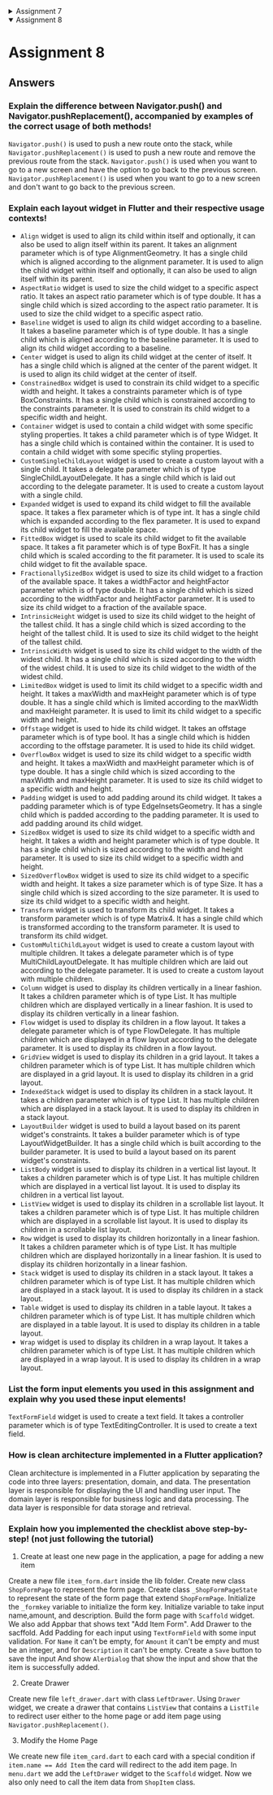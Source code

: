 <details>
<summary> Assignment 7 </summary>

# Assignment 7

## Answers

### What are the main differences between stateless and stateful widget in Flutter?

Stateless widgets are the widgets that are immutable. Its appearance and properties remain unchanged throughout the lifetime of the widget. Stateless widgets cannot change their state during the runtime of the app, which means the widgets cannot be redrawn while the app is in action. Stateful Widgets are the ones that change its properties during run-time. They are dynamic i.e., they are mutable and can be drawn multiple times within its lifetime. It can change 

### Explain all widgets that you used in this assignment.

In `main.dart` we have `MyApp` Widget. `MyApp` widget is a stateless widget to configures the app's title, theme, and specifies the initial screen to display. In `menu.dart` there are a couple of widgets. First, there's `MyHomePage`, a stateless widget class that represents the home page. The `build` method of `MyHomePage` returns a Scaffold widget, which provides the basic structure for app's layout, including the app bar and body. `AppBar` widget appears on top of the app, it includes title with custom color style. `SingleChildScrollView` Widget, This widget is used to wrap the content of the body of the Scaffold. It allows for scrolling if the content doesn't fit on the screen. `Column` Widget is used to display children vertically in a linear fashion. `Padding` Widget adds padding around its child. In this case, it wraps a Column and provides padding around its content. `GridView.count` Widget creates a grid layout with a specified number of columns. It uses the items list of ShopItem objects to create a grid of cards. Shopcard is a stateless widget class that represents a card for each shop item. It takes a ShopItem as a parameter in its constructor. It creates a Material card with a specific color and an InkWell to make it clickable. When the card is tapped, it shows a SnackBar with a message indicating which item was pressed.

###  Explain how you implemented the checklist above step-by-step (not just following the tutorial).

1. Create a new Flutter project and run it.

```
flutter create inventory
cd inventory
flutter run
```

2. Create new file `menu.dart` inside the lib folder 

at the first line of the code add `import 'package:flutter/material.dart';`.
Move `MyHomePage` class inside `main.dart` to `menu.dart` file and delete `_MyHomePageState` class.

3. Modifying `main.dart` file

We Import `import 'package:inventory/menu.dart';` inside `main.dart` and modify `home: const MyHomePage(title: 'Flutter Demo Home Page'),` to `home: MyHomePage()`. inside `ThemeData()` add `appBarTheme: const AppBarTheme(color: Colors.indigo,),` and `colorScheme: ColorScheme.fromSeed(seedColor: Colors.indigo),`

4. Coding `menu.dart` file

Inside `menu.dart` we put the following code to make the app works

```dart
import 'package:flutter/material.dart';

class ShopItem {
    final String name;
    final IconData icon;
    final Color cardColor;

    ShopItem(this.name, this.icon, this.cardColor);
}

class MyHomePage extends StatelessWidget {
  MyHomePage({Key? key}) : super(key: key);

  final List<ShopItem> items = [
      ShopItem("View Items", Icons.checklist ,Colors.indigo),
      ShopItem("Add Item", Icons.add_shopping_cart,Colors.deepPurple),
      ShopItem("Logout", Icons.logout, Colors.deepOrangeAccent),
   ];
  // This widget is the home page of your application. It is stateful, meaning
  // that it has a State object (defined below) that contains fields that affect
  // how it looks.

  // This class is the configuration for the state. It holds the values (in this
  // case the title) provided by the parent (in this case the App widget) and
  // used by the build method of the State. Fields in a Widget subclass are
  // always marked "final".

  @override
  Widget build(BuildContext context) {
    return Scaffold(
      appBar: AppBar(
        title: const Text(
          'Inventory', style: TextStyle(color:Colors.white),
        ),

      ),
      body: SingleChildScrollView(
        // Scrolling wrapper widget
        child: Padding(
          padding: const EdgeInsets.all(10.0), // Set padding for the page
          child: Column(
            // Widget to display children vertically
            children: <Widget>[
              const Padding(
                padding: EdgeInsets.only(top: 10.0, bottom: 10.0),
                // Text widget to display text with center alignment and appropriate style
                child: Text(
                  'Inventory', // Text indicating the shop name
                  textAlign: TextAlign.center,
                  style: TextStyle(
                    fontSize: 30,
                    fontWeight: FontWeight.bold,
                  ),
                ),
              ),
              // Grid layout
              GridView.count(
                // Container for our cards.
                primary: true,
                padding: const EdgeInsets.all(20),
                crossAxisSpacing: 10,
                mainAxisSpacing: 10,
                crossAxisCount: 3,
                shrinkWrap: true,
                children: items.map((ShopItem item) {
                  // Iteration for each item
                  return ShopCard(item);
                }).toList(),
              ),
            ],
          ),
        ),
      ),
    );
  }
}

class ShopCard extends StatelessWidget {
    final ShopItem item;

    const ShopCard(this.item, {super.key}); // Constructor

    @override
    Widget build(BuildContext context) {
      return Material(
        color: item.cardColor,
        child: InkWell(
          // Responsive touch area
          onTap: () {
            // Show a SnackBar when clicked
            ScaffoldMessenger.of(context)
              ..hideCurrentSnackBar()
              ..showSnackBar(SnackBar(
                  content: Text("You pressed the ${item.name} button!")));
          },
          child: Container(
            // Container to hold Icon and Text
            padding: const EdgeInsets.all(8),
            child: Center(
              child: Column(
                mainAxisAlignment: MainAxisAlignment.center,
                children: [
                  Icon(
                    item.icon,
                    color: Colors.white,
                    size: 30.0,
                  ),
                  const Padding(padding: EdgeInsets.all(3)),
                  Text(
                    item.name,
                    textAlign: TextAlign.center,
                    style: const TextStyle(color: Colors.white),
                  ),
                ],
              ),
            ),
          ),
        ),
      );
    }
}
```

</details>

<details open>
<summary> Assignment 8 </summary>

# Assignment 8

## Answers

### Explain the difference between Navigator.push() and Navigator.pushReplacement(), accompanied by examples of the correct usage of both methods!

`Navigator.push()` is used to push a new route onto the stack, while `Navigator.pushReplacement()` is used to push a new route and remove the previous route from the stack. `Navigator.push()` is used when you want to go to a new screen and have the option to go back to the previous screen. `Navigator.pushReplacement()` is used when you want to go to a new screen and don't want to go back to the previous screen.

###  Explain each layout widget in Flutter and their respective usage contexts!

- `Align` widget is used to align its child within itself and optionally, it can also be used to align itself within its parent. It takes an alignment parameter which is of type AlignmentGeometry. It has a single child which is aligned according to the alignment parameter. It is used to align the child widget within itself and optionally, it can also be used to align itself within its parent.
- `AspectRatio` widget is used to size the child widget to a specific aspect ratio. It takes an aspect ratio parameter which is of type double. It has a single child which is sized according to the aspect ratio parameter. It is used to size the child widget to a specific aspect ratio.
- `Baseline` widget is used to align its child widget according to a baseline. It takes a baseline parameter which is of type double. It has a single child which is aligned according to the baseline parameter. It is used to align its child widget according to a baseline.
- `Center` widget is used to align its child widget at the center of itself. It has a single child which is aligned at the center of the parent widget. It is used to align its child widget at the center of itself.
- `ConstrainedBox` widget is used to constrain its child widget to a specific width and height. It takes a constraints parameter which is of type BoxConstraints. It has a single child which is constrained according to the constraints parameter. It is used to constrain its child widget to a specific width and height.
- `Container` widget is used to contain a child widget with some specific styling properties. It takes a child parameter which is of type Widget. It has a single child which is contained within the container. It is used to contain a child widget with some specific styling properties.
- `CustomSingleChildLayout` widget is used to create a custom layout with a single child. It takes a delegate parameter which is of type SingleChildLayoutDelegate. It has a single child which is laid out according to the delegate parameter. It is used to create a custom layout with a single child.
- `Expanded` widget is used to expand its child widget to fill the available space. It takes a flex parameter which is of type int. It has a single child which is expanded according to the flex parameter. It is used to expand its child widget to fill the available space.
- `FittedBox` widget is used to scale its child widget to fit the available space. It takes a fit parameter which is of type BoxFit. It has a single child which is scaled according to the fit parameter. It is used to scale its child widget to fit the available space.
- `FractionallySizedBox` widget is used to size its child widget to a fraction of the available space. It takes a widthFactor and heightFactor parameter which is of type double. It has a single child which is sized according to the widthFactor and heightFactor parameter. It is used to size its child widget to a fraction of the available space.
- `IntrinsicHeight` widget is used to size its child widget to the height of the tallest child. It has a single child which is sized according to the height of the tallest child. It is used to size its child widget to the height of the tallest child.
- `IntrinsicWidth` widget is used to size its child widget to the width of the widest child. It has a single child which is sized according to the width of the widest child. It is used to size its child widget to the width of the widest child.
- `LimitedBox` widget is used to limit its child widget to a specific width and height. It takes a maxWidth and maxHeight parameter which is of type double. It has a single child which is limited according to the maxWidth and maxHeight parameter. It is used to limit its child widget to a specific width and height.
- `Offstage` widget is used to hide its child widget. It takes an offstage parameter which is of type bool. It has a single child which is hidden according to the offstage parameter. It is used to hide its child widget.
- `OverflowBox` widget is used to size its child widget to a specific width and height. It takes a maxWidth and maxHeight parameter which is of type double. It has a single child which is sized according to the maxWidth and maxHeight parameter. It is used to size its child widget to a specific width and height.
- `Padding` widget is used to add padding around its child widget. It takes a padding parameter which is of type EdgeInsetsGeometry. It has a single child which is padded according to the padding parameter. It is used to add padding around its child widget.
- `SizedBox` widget is used to size its child widget to a specific width and height. It takes a width and height parameter which is of type double. It has a single child which is sized according to the width and height parameter. It is used to size its child widget to a specific width and height.
- `SizedOverflowBox` widget is used to size its child widget to a specific width and height. It takes a size parameter which is of type Size. It has a single child which is sized according to the size parameter. It is used to size its child widget to a specific width and height.
- `Transform` widget is used to transform its child widget. It takes a transform parameter which is of type Matrix4. It has a single child which is transformed according to the transform parameter. It is used to transform its child widget.
- `CustomMultiChildLayout` widget is used to create a custom layout with multiple children. It takes a delegate parameter which is of type MultiChildLayoutDelegate. It has multiple children which are laid out according to the delegate parameter. It is used to create a custom layout with multiple children.
- `Column` widget is used to display its children vertically in a linear fashion. It takes a children parameter which is of type List<Widget>. It has multiple children which are displayed vertically in a linear fashion. It is used to display its children vertically in a linear fashion.
- `Flow` widget is used to display its children in a flow layout. It takes a delegate parameter which is of type FlowDelegate. It has multiple children which are displayed in a flow layout according to the delegate parameter. It is used to display its children in a flow layout.
- `GridView` widget is used to display its children in a grid layout. It takes a children parameter which is of type List<Widget>. It has multiple children which are displayed in a grid layout. It is used to display its children in a grid layout.
- `IndexedStack` widget is used to display its children in a stack layout. It takes a children parameter which is of type List<Widget>. It has multiple children which are displayed in a stack layout. It is used to display its children in a stack layout.
- `LayoutBuilder` widget is used to build a layout based on its parent widget's constraints. It takes a builder parameter which is of type LayoutWidgetBuilder. It has a single child which is built according to the builder parameter. It is used to build a layout based on its parent widget's constraints.
- `ListBody` widget is used to display its children in a vertical list layout. It takes a children parameter which is of type List<Widget>. It has multiple children which are displayed in a vertical list layout. It is used to display its children in a vertical list layout.
- `ListView` widget is used to display its children in a scrollable list layout. It takes a children parameter which is of type List<Widget>. It has multiple children which are displayed in a scrollable list layout. It is used to display its children in a scrollable list layout.
- `Row` widget is used to display its children horizontally in a linear fashion. It takes a children parameter which is of type List<Widget>. It has multiple children which are displayed horizontally in a linear fashion. It is used to display its children horizontally in a linear fashion.
- `Stack` widget is used to display its children in a stack layout. It takes a children parameter which is of type List<Widget>. It has multiple children which are displayed in a stack layout. It is used to display its children in a stack layout.
- `Table` widget is used to display its children in a table layout. It takes a children parameter which is of type List<TableRow>. It has multiple children which are displayed in a table layout. It is used to display its children in a table layout.
- `Wrap` widget is used to display its children in a wrap layout. It takes a children parameter which is of type List<Widget>. It has multiple children which are displayed in a wrap layout. It is used to display its children in a wrap layout.

###  List the form input elements you used in this assignment and explain why you used these input elements!

`TextFormField` widget is used to create a text field. It takes a controller parameter which is of type TextEditingController. It is used to create a text field.

### How is clean architecture implemented in a Flutter application?

Clean architecture is implemented in a Flutter application by separating the code into three layers: presentation, domain, and data. The presentation layer is responsible for displaying the UI and handling user input. The domain layer is responsible for business logic and data processing. The data layer is responsible for data storage and retrieval.

### Explain how you implemented the checklist above step-by-step! (not just following the tutorial)

1. Create at least one new page in the application, a page for adding a new item

Create a new file `item_form.dart` inside the lib folder. Create new class `ShopFormPage` to represent the form page. Create class  `_ShopFormPageState` to represent the state of the form page that extend `ShopFormPage`. Initialize the `_formkey` variable to initialize the form key. Initialize variable to take input name,amount, and description. Build the form page with `Scaffold` widget. We also add Appbar that shows text "Add Item Form". Add Drawer to the sacffold. Add Padding for each input using `TextFormField` with some input validation. For `Name` it can't be empty, for `Amount` it can't be empty and must be an integer, and for `Description` it can't be empty. Create a `Save` button to save the input And show `AlerDialog` that show the input and show that the item is successfully added. 

2. Create Drawer 

Create new file `left_drawer.dart` with class `LeftDrawer`. Using `Drawer` widget, we create a drawer that contains `ListView` that contains a `ListTile` to redirect user either to the home page or add item page using `Navigator.pushReplacement()`.

3. Modify the Home Page

We create new file  `item_card.dart` to each card with a special condition if `item.name == Add Item` the card will redirect to the add item page. In `menu.dart` we add the `LeftDrawer` widget to the `Scaffold` widget. Now we also only need to call the item data from `ShopItem` class.

</details>




